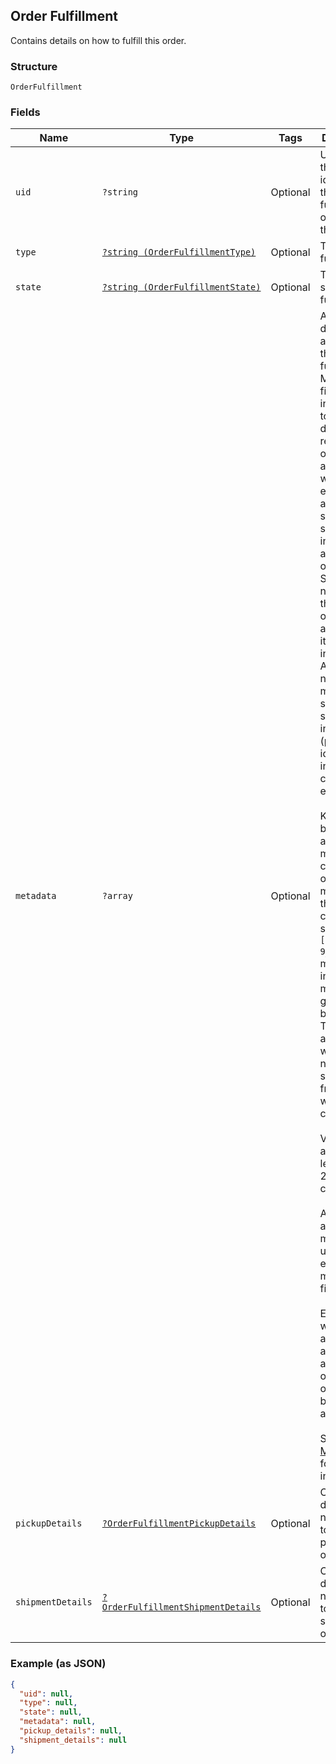 ## Order Fulfillment

Contains details on how to fulfill this order.

### Structure

`OrderFulfillment`

### Fields

| Name | Type | Tags | Description |
|  --- | --- | --- | --- |
| `uid` | `?string` | Optional | Unique ID that identifies the fulfillment only within this order. |
| `type` | [`?string (OrderFulfillmentType)`](/doc/models/order-fulfillment-type.md) | Optional | The type of fulfillment. |
| `state` | [`?string (OrderFulfillmentState)`](/doc/models/order-fulfillment-state.md) | Optional | The current state of this fulfillment. |
| `metadata` | `?array` | Optional | Application-defined data attached to this fulfillment. Metadata fields are intended<br>to store descriptive references or associations with an entity in another system or store brief<br>information about the object. Square does not process this field; it only stores and returns it<br>in relevant API calls. Do not use metadata to store any sensitive information (personally<br>identifiable information, card details, etc.).<br><br>Keys written by applications must be 60 characters or less and must be in the character set<br>`[a-zA-Z0-9_-]`. Entries may also include metadata generated by Square. These keys are prefixed<br>with a namespace, separated from the key with a ':' character.<br><br>Values have a max length of 255 characters.<br><br>An application may have up to 10 entries per metadata field.<br><br>Entries written by applications are private and can only be read or modified by the same<br>application.<br><br>See [Metadata](https://developer.squareup.com/docs/build-basics/metadata) for more information. |
| `pickupDetails` | [`?OrderFulfillmentPickupDetails`](/doc/models/order-fulfillment-pickup-details.md) | Optional | Contains details necessary to fulfill a pickup order. |
| `shipmentDetails` | [`?OrderFulfillmentShipmentDetails`](/doc/models/order-fulfillment-shipment-details.md) | Optional | Contains details necessary to fulfill a shipment order. |

### Example (as JSON)

```json
{
  "uid": null,
  "type": null,
  "state": null,
  "metadata": null,
  "pickup_details": null,
  "shipment_details": null
}
```

